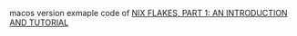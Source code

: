 macos version exmaple code of [NIX FLAKES, PART 1: AN INTRODUCTION AND TUTORIAL](https://www.tweag.io/blog/2020-05-25-flakes/)

